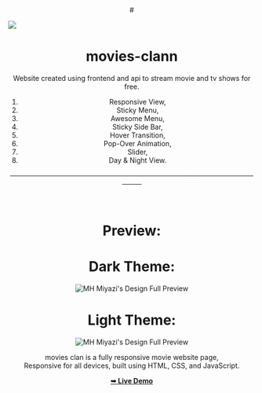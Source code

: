 <div align="center">
# <p align="left"><a href="https://kazuyakun07.github.io/movies-clann/"><img src="https://github-readme-stats.vercel.app/api/pin?username=kazuyakun07&show_icons=true&theme=dark&hide_border=true&repo=movies-clann"></a></p>

<div align="center">

# movies-clann
Website created using frontend and api to stream movie and tv shows for free.

1. Responsive View,
2. Sticky Menu,
3. Awesome Menu,
4. Sticky Side Bar,
5. Hover Transition,
6. Pop-Over Animation,
7. Slider,
8. Day & Night View.

──────────────────────────────────────────────────────
</div>

<br />

# Preview:
# Dark Theme:
<img src="https://telegra.ph/file/380d6e31b7b59ccbc93a7.jpg" alt="MH Miyazi's Design Full Preview">
<h1>Light Theme:</h1>
<img src="https://telegra.ph/file/2af3df3f9a2f31ea61631.jpg" alt="MH Miyazi's Design Full Preview">

<div align="center">

movies clan is a fully responsive movie website page, <br />Responsive for all devices, built using HTML, CSS, and JavaScript.

<a href="https://kazuyakun07.github.io/movies-clann/"><strong>➥ Live Demo</strong></a>
